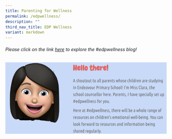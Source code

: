 ```yaml
---
title: Parenting for Wellness
permalink: /edpwellness/
description: ""
third_nav_title: EDP Wellness
variant: markdown
---
```

###### Please click on the link [here](https://sites.google.com/moe.edu.sg/edpwellness/emotions-management) to explore the #edpwellness blog!

![](/images/edpwellness.png)